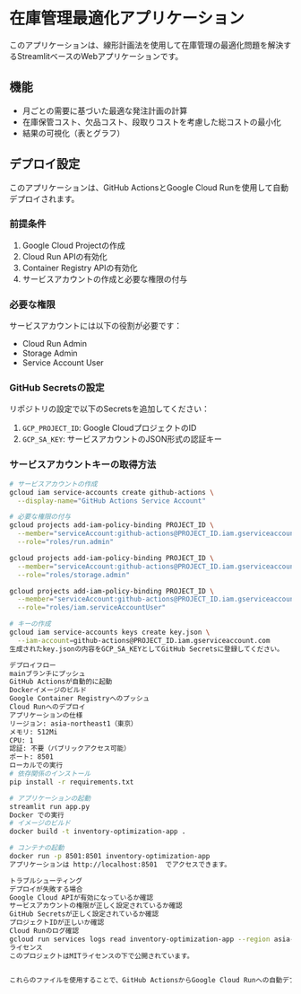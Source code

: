 # 在庫管理最適化アプリケーション

このアプリケーションは、線形計画法を使用して在庫管理の最適化問題を解決するStreamlitベースのWebアプリケーションです。

## 機能

- 月ごとの需要に基づいた最適な発注計画の計算
- 在庫保管コスト、欠品コスト、段取りコストを考慮した総コストの最小化
- 結果の可視化（表とグラフ）

## デプロイ設定

このアプリケーションは、GitHub ActionsとGoogle Cloud Runを使用して自動デプロイされます。

### 前提条件

1. Google Cloud Projectの作成
2. Cloud Run APIの有効化
3. Container Registry APIの有効化
4. サービスアカウントの作成と必要な権限の付与

### 必要な権限

サービスアカウントには以下の役割が必要です：
- Cloud Run Admin
- Storage Admin
- Service Account User

### GitHub Secretsの設定

リポジトリの設定で以下のSecretsを追加してください：

1. `GCP_PROJECT_ID`: Google CloudプロジェクトのID
2. `GCP_SA_KEY`: サービスアカウントのJSON形式の認証キー

### サービスアカウントキーの取得方法

```bash
# サービスアカウントの作成
gcloud iam service-accounts create github-actions \
  --display-name="GitHub Actions Service Account"

# 必要な権限の付与
gcloud projects add-iam-policy-binding PROJECT_ID \
  --member="serviceAccount:github-actions@PROJECT_ID.iam.gserviceaccount.com" \
  --role="roles/run.admin"

gcloud projects add-iam-policy-binding PROJECT_ID \
  --member="serviceAccount:github-actions@PROJECT_ID.iam.gserviceaccount.com" \
  --role="roles/storage.admin"

gcloud projects add-iam-policy-binding PROJECT_ID \
  --member="serviceAccount:github-actions@PROJECT_ID.iam.gserviceaccount.com" \
  --role="roles/iam.serviceAccountUser"

# キーの作成
gcloud iam service-accounts keys create key.json \
  --iam-account=github-actions@PROJECT_ID.iam.gserviceaccount.com
生成されたkey.jsonの内容をGCP_SA_KEYとしてGitHub Secretsに登録してください。

デプロイフロー
mainブランチにプッシュ
GitHub Actionsが自動的に起動
Dockerイメージのビルド
Google Container Registryへのプッシュ
Cloud Runへのデプロイ
アプリケーションの仕様
リージョン: asia-northeast1（東京）
メモリ: 512Mi
CPU: 1
認証: 不要（パブリックアクセス可能）
ポート: 8501
ローカルでの実行
# 依存関係のインストール
pip install -r requirements.txt

# アプリケーションの起動
streamlit run app.py
Docker での実行
# イメージのビルド
docker build -t inventory-optimization-app .

# コンテナの起動
docker run -p 8501:8501 inventory-optimization-app
アプリケーションは http://localhost:8501  でアクセスできます。

トラブルシューティング
デプロイが失敗する場合
Google Cloud APIが有効になっているか確認
サービスアカウントの権限が正しく設定されているか確認
GitHub Secretsが正しく設定されているか確認
プロジェクトIDが正しいか確認
Cloud Runのログ確認
gcloud run services logs read inventory-optimization-app --region asia-northeast1
ライセンス
このプロジェクトはMITライセンスの下で公開されています。


これらのファイルを使用することで、GitHub ActionsからGoogle Cloud Runへの自動デプロイが可能になります。必要な設定はREADME.mdに記載されている手順に従って行ってください。